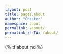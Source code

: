 ```yaml
---
layout: post
title: pages.about
author: "Chester"
namespace: about
permalink: /about/
permalink_zh-TW: /about/
---
```


{% tf about.md %}